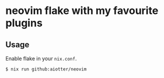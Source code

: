 # neovim flake with my favourite plugins

## Usage
Enable flake in your `nix.conf`.

```bash
$ nix run github:aiotter/neovim
```

